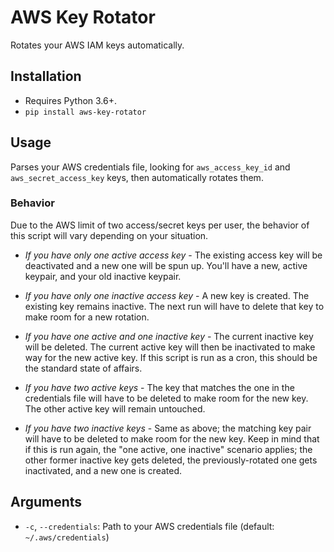 # AWS Key Rotator

Rotates your AWS IAM keys automatically.

## Installation
* Requires Python 3.6+.
* `pip install aws-key-rotator`

## Usage
Parses your AWS credentials file, looking for `aws_access_key_id` and `aws_secret_access_key`
keys, then automatically rotates them.

### Behavior
Due to the AWS limit of two access/secret keys per user, the behavior of this script will
vary depending on your situation.

* *If you have only one active access key* - The existing access key will be deactivated and
  a new one will be spun up. You'll have a new, active keypair, and your old inactive keypair.

* *If you have only one inactive access key* - A new key is created. The existing key remains
  inactive. The next run will have to delete that key to make room for a new rotation.

* *If you have one active and one inactive key* - The current inactive key will be deleted.
  The current active key will then be inactivated to make way for the new active key. If
  this script is run as a cron, this should be the standard state of affairs.

* *If you have two active keys* - The key that matches the one in the credentials file will
  have to be deleted to make room for the new key. The other active key will remain
  untouched.

* *If you have two inactive keys* - Same as above; the matching key pair will have to be
  deleted to make room for the new key. Keep in mind that if this is run again, the "one
  active, one inactive" scenario applies; the other former inactive key gets deleted, the
  previously-rotated one gets inactivated, and a new one is created.

## Arguments
* `-c`, `--credentials`: Path to your AWS credentials file (default: `~/.aws/credentials`)
